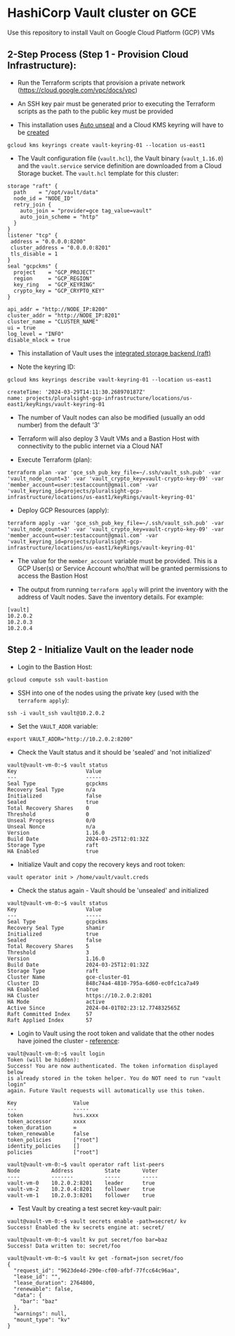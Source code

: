 # HashiCorp Vault cluster on GCE

Use this repository to install Vault on Google Cloud Platform (GCP) VMs

## 2-Step Process (Step 1 - Provision Cloud Infrastructure):

* Run the Terraform scripts that provision a private network (https://cloud.google.com/vpc/docs/vpc)

* An SSH key pair must be generated prior to executing the Terraform scripts as the path to the public key must be provided

* This installation uses [Auto unseal](https://developer.hashicorp.com/vault/docs/concepts/seal#auto-unseal) and a Cloud KMS keyring will have to be [created](https://cloud.google.com/kms/docs/create-key-ring)

```
gcloud kms keyrings create vault-keyring-01 --location us-east1
```

* The Vault configuration file (```vault.hcl```), the Vault binary (```vault_1.16.0```) and the ```vault.service``` service definition are downloaded from a Cloud Storage bucket. The ```vault.hcl``` template for this cluster:

```
storage "raft" {
  path    = "/opt/vault/data"
  node_id = "NODE_ID"
  retry_join {
    auto_join = "provider=gce tag_value=vault"
    auto_join_scheme = "http" 
  }
}
listener "tcp" {
 address = "0.0.0.0:8200"
 cluster_address = "0.0.0.0:8201"
 tls_disable = 1
}
seal "gcpckms" {
  project    = "GCP_PROJECT"
  region     = "GCP_REGION"
  key_ring   = "GCP_KEYRING"
  crypto_key = "GCP_CRYPTO_KEY"
}

api_addr = "http://NODE_IP:8200"
cluster_addr = "http://NODE_IP:8201"
cluster_name = "CLUSTER_NAME"
ui = true
log_level = "INFO"
disable_mlock = true
```

* This installation of Vault uses the [integrated storage backend (raft)](https://developer.hashicorp.com/vault/docs/configuration/storage/raft)

* Note the keyring ID:

```
gcloud kms keyrings describe vault-keyring-01 --location us-east1  

createTime: '2024-03-29T14:11:30.268970187Z'
name: projects/pluralsight-gcp-infrastructure/locations/us-east1/keyRings/vault-keyring-01
```

* The number of Vault nodes can also be modified (usually an odd number) from the default '3'

* Terraform will also deploy 3 Vault VMs and a Bastion Host with connectivity to the public internet via a Cloud NAT

* Execute Terraform (plan):

```
terraform plan -var 'gce_ssh_pub_key_file=~/.ssh/vault_ssh.pub' -var 'vault_node_count=3' -var 'vault_crypto_key=vault-crypto-key-09' -var 'member_account=user:testaccount@gmail.com' -var 'vault_keyring_id=projects/pluralsight-gcp-infrastructure/locations/us-east1/keyRings/vault-keyring-01'
```

* Deploy GCP Resources (apply):

```
terraform apply -var 'gce_ssh_pub_key_file=~/.ssh/vault_ssh.pub' -var 'vault_node_count=3' -var 'vault_crypto_key=vault-crypto-key-09' -var 'member_account=user:testaccount@gmail.com' -var 'vault_keyring_id=projects/pluralsight-gcp-infrastructure/locations/us-east1/keyRings/vault-keyring-01'
```

* The value for the ```member_account``` variable must be provided. This is a GCP User(s) or Service Account who/that will be granted permissions to access the Bastion Host

* The output from running ```terraform apply``` will print the inventory with the address of Vault nodes. Save the inventory details. For example: 

```
[vault]
10.2.0.2
10.2.0.3
10.2.0.4
```

## Step 2 - Initialize Vault on the leader node

* Login to the Bastion Host:

```
gcloud compute ssh vault-bastion
```

* SSH into one of the nodes using the private key (used with the ```terraform apply```):

```
ssh -i vault_ssh vault@10.2.0.2
```

* Set the ```VAULT_ADDR``` variable:

```
export VAULT_ADDR="http://10.2.0.2:8200"
```

* Check the Vault status and it should be 'sealed' and 'not initialized'

```
vault@vault-vm-0:~$ vault status
Key                      Value
---                      -----
Seal Type                gcpckms
Recovery Seal Type       n/a
Initialized              false
Sealed                   true
Total Recovery Shares    0
Threshold                0
Unseal Progress          0/0
Unseal Nonce             n/a
Version                  1.16.0
Build Date               2024-03-25T12:01:32Z
Storage Type             raft
HA Enabled               true
```

* Initialize Vault and copy the recovery keys and root token:

```
vault operator init > /home/vault/vault.creds
```

* Check the status again - Vault should be 'unsealed' and initialized

```
vault@vault-vm-0:~$ vault status
Key                      Value
---                      -----
Seal Type                gcpckms
Recovery Seal Type       shamir
Initialized              true
Sealed                   false
Total Recovery Shares    5
Threshold                3
Version                  1.16.0
Build Date               2024-03-25T12:01:32Z
Storage Type             raft
Cluster Name             gce-cluster-01
Cluster ID               848c74a4-4810-795a-6d60-ec0fc1ca7a49
HA Enabled               true
HA Cluster               https://10.2.0.2:8201
HA Mode                  active
Active Since             2024-04-01T02:23:12.774832565Z
Raft Committed Index     57
Raft Applied Index       57
```

* Login to Vault using the root token and validate that the other nodes have joined the cluster - [reference](https://developer.hashicorp.com/vault/tutorials/day-one-raft/raft-deployment-guide#raft-configuration):

```
vault@vault-vm-0:~$ vault login
Token (will be hidden): 
Success! You are now authenticated. The token information displayed below
is already stored in the token helper. You do NOT need to run "vault login"
again. Future Vault requests will automatically use this token.

Key                  Value
---                  -----
token                hvs.xxxx
token_accessor       xxxx
token_duration       ∞
token_renewable      false
token_policies       ["root"]
identity_policies    []
policies             ["root"]

vault@vault-vm-0:~$ vault operator raft list-peers
Node          Address          State       Voter
----          -------          -----       -----
vault-vm-0    10.2.0.2:8201    leader      true
vault-vm-2    10.2.0.4:8201    follower    true
vault-vm-1    10.2.0.3:8201    follower    true
```

* Test Vault by creating a test secret key-vault pair:

```
vault@vault-vm-0:~$ vault secrets enable -path=secret/ kv
Success! Enabled the kv secrets engine at: secret/

vault@vault-vm-0:~$ vault kv put secret/foo bar=baz
Success! Data written to: secret/foo

vault@vault-vm-0:~$ vault kv get -format=json secret/foo
{
  "request_id": "9623de4d-290e-cf00-afbf-77fcc64c96aa",
  "lease_id": "",
  "lease_duration": 2764800,
  "renewable": false,
  "data": {
    "bar": "baz"
  },
  "warnings": null,
  "mount_type": "kv"
}
```